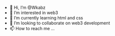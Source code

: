 - 👋 Hi, I’m @Wkabz
- 👀 I’m interested in web3
- 🌱 I’m currently learning html and css
- 💞️ I’m looking to collaborate on web3 development
- 📫 How to reach me ...

<!---
Wkabz/Wkabz is a ✨ special ✨ repository because its `README.md` (this file) appears on your GitHub profile.
You can click the Preview link to take a look at your changes.
--->
